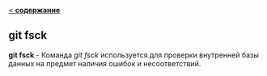 [< **содержание**](./readme.md)

## git fsck

**git fsck** - Команда *git fsck* используется для проверки внутренней базы данных на предмет наличия ошибок и несоответствий.